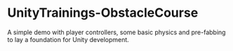 # UnityTrainings-ObstacleCourse
A simple demo with player controllers, some basic physics and pre-fabbing to lay a foundation for Unity development.
